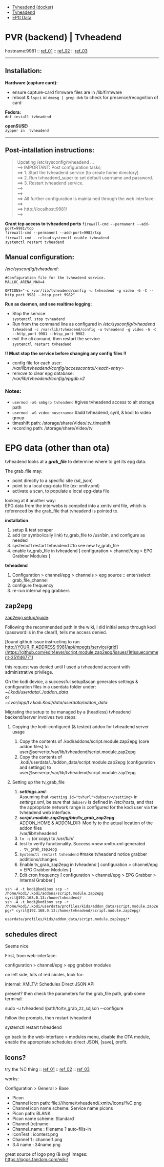 - [Tvheadend (docker)](serverConfigDocker#tvheadend)
- [Tvheadend](#pvr-backend--tvheadend)
- [EPG Data](#epg-data-other-than-ota)

# PVR (backend) | Tvheadend

hostname:9981 :: [ref_01](https://www.linuxserver.io/2017/02/19/how-to-set-up-tvheadend-with-your-dvb-t2-receiver/) :: [ref_02](http://www.wetekforums.com/v/index.php?p=/discussion/27451/tutorial-how-to-install-tvheadend-and-scan-atsc-north-america-channels) :: [ref_03](https://forum.kodi.tv/showthread.php?tid=270385)  


----------------

## Installation:

**Hardware (capture card):**  
-   ensure capture-card firmware files are in /lib/firmware  
-   reboot & `lspci` or `dmesg | grep dvb` to check for presence/recognition of card  

**Fedora:**  
`dnf install tvheadend`  

**openSUSE:**  
`zypper in  tvheadend`  

---------
  
## Post-intallation instructions:  

>Updating /etc/sysconfig/tvheadend ...  
  ==> IMPORTANT: Post configuration tasks;  
  ==> 1. Start the tvheadend service (to create home directory).  
  ==> 2. Run tvheadend_super to set default username and password.  
  ==> 3. Restart tvheadend service.  
  ==>  
  ==>  
  ==> All further configuration is maintained through the web interface:  
  ==>  
  ==> http://localhost:9981/  
  ==>  

**Grant tcp access to tvheadend ports**
`firewall-cmd --permanent --add-port=9981/tcp`  
`firewall-cmd --permanent --add-port=9982/tcp`  
`firewall-cmd --reload`
`systemctl enable tvheadend`  
`systemctl restart tvheadend`  

## Manual configuration:

_/etc/sysconfig/tvheadend_:  
```
#Configuration file for the tvheadend service.  
MALLOC_ARENA_MAX=4

OPTIONS="-c /var/lib/tvheadend/config -u tvheadend -g video -6 -C --http_port 9981 --htsp_port 9982"
```
**Run as daemon, and see realtime logging:**  
- Stop the service  
`systemctl stop tvheadend`  
- Run from the command line as configured in _/etc/sysconfig/tvheadend_  
`tvheadend -c /var/lib/tvheadend/config -u tvheadend -g video -6 -C --http_port 9981 --htsp_port 9982`  
- exit the cli comand, then restart the service  
`systemctl restart tvheadend`  

**!! Must stop the service before changing any config files !!**  
- config file for each user:  
*/var/lib/tvheadend/config/accesscontrol/\<each-entry>*
- remove to clear epg database:  
_/var/lib/tvheadend/config/epgdb.v2_  

### Notes:
-   `usermod -aG smbgrp tvheadend` #gives tvheadend access to alt storage path  
-   `usermod -aG video <username>` #add tvheadend, cyril, & kodi to video group  
-   timeshift path: /storage/share/Video/.tv_timeshift  
-   recording path: /storage/share/Video/tv  

# EPG data (other than ota)
tvheadend looks at a ***grab_file*** to determine where to get its epg data.

The grab_file may:
-   point directly to a specific site (sd_json)
-   point to a local epg-data file (ex: xmltv.xml)
-   activate a scan, to populate a local epg-data file

looking at it another way:  
EPG data from the interwebs is compiled into a xmltv.xml file, which is referenced by the grab_file that tvheadend is pointed to.

**installation**

1.  setup & test scraper
2.  add (or symbolically link) tv_grab_file to /usr/bin, and configure as needed
3.  systemctl restart tvheadend #to see new tv_grab_file
4.  enable tv_grab_file in tvheadend [ configuration > channel/epg > EPG Grabber Modules ]
    
**tvheadend**

1. Configuration > channel/epg > channels > epg source :: enter/select grab_file_channel  
2. configure frequency  
3. re-run internal epg grabbers  

## zap2epg

[zap2epg setup/guide](https://github.com/edit4ever/script.module.zap2epg/wiki).

Following the recommended path in the wiki, I did initial setup through kodi (password is in the clear!), tells me access denied.

[found github issue instructing to run http://YOUR.IP.ADDRESS:9981/api/mpegts/service/grid](https://github.com/edit4ever/script.module.zap2epg/issues/1#issuecomment-351146771)

this request was denied until I used a tvheadend account with administrative privilege.

On the kodi device, a successful setup&scan generates settings & configuration files in a userdata folder under:  
*~/.kodi/userdata/../addon_data*  
or  
*~/.var/app/tv.kodi.Kodi/data/userdata/addon_data*

Migrating the setup to be managed by a (headless) tvheadend backend/server involves two steps:

1.  Copying the kodi-configured (& tested) addon for tvheadend server usage
    1. Copy the contents of .kodi/addons/script.module.zap2epg (core addon files) to user@serverip:/var/lib/tvheadend/script.module.zap2epg
    2. Copy the contents of .kodi/userdata/../addon_data/script.module.zap2epg (configuration and settings) to user@serverip:/var/lib/tvheadend/script.module.zap2epg

3.  Setting up the tv_grab_file  
    1. ***settings.xml***:  
Assuming that `<setting id="tvhurl">dubserv</setting>` in *settings.xml*, be sure that `dubserv` is defined in */etc/hosts*, and that the appropriate network range is configured for the kodi user via the tvheadend web interface.  
    2. ***script.module.zap2epg/bin/tv_grab_zap2epg***:  
ADDON_HOME & ADDON_DIR: Modify to the actual location of the addon files  
/var/lib/tvheadend  
    2. `ln -s` (or copy) to */usr/bin/*  
    2. test to verify functionality. Success:=new xmltv.xml generated   
`. tv_grab_zap2epg`  
    2. `Systemctl restart tvheadend` #make tvheadend notice grabber additions/changes
    2. Enable tv_grab_zap2epg in tvheadend [ configuration > channel/epg > EPG Grabber Modules ]
    2. Edit cron frequency [ configuration > channel/epg > EPG Grabber > Internal Grabber ]  

`ssh -A -t kodi@kodibox scp -r /home/kodi/.kodi/addons/script.module.zap2epg cyril@192.168.0.13:/home/tvheadend/`  
`ssh -A -t kodi@kodibox scp -r /home/kodi/.kodi/userdata/profiles/kids/addon_data/script.module.zap2epg/* cyril@192.168.0.13:/home/tvheadend/script.module.zap2epg/`

`userdata/profiles/kids/addon_data/script.module.zap2epg/*`

## schedules direct
Seems nice

First, from web-interface:

configuration > channel/epg > epg grabber modules

on left side, lots of red circles, look for:

internal: XMLTV: Schedules Direct JSON API

  

present? then check the parameters for the grab_file path, grab some terminal:

sudo -u tvheadend /path/to/tv_grab_zz_sdjson --configure

  

follow the prompts, then restart tvheadend

systemctl restart tvheadend

  

go back to the web-interface > modules menu, disable the OTA module, enable the appropriate schedules direct JSON, [save], profit.

## Icons?

try the %C thing :: [ref_01](https://www.linuxserver.io/2017/02/19/how-to-set-up-tvheadend-with-your-dvb-t2-receiver/) :: [ref_02](https://github.com/rocky4546/script.xmltv.tvheadend/wiki/Guide:-How-to-Setup-XMLTV-for-TVHeadEnd#using-icons-with-xmltvxml) :: [ref_03](http://docs.tvheadend.org/webui/config_misc/#picons)

  

works:

Configuration > General > Base

-   Picon
-   Channel icon path: file:///home/tvheadend/.xmltv/icons/%C.png
-   Channel icon name scheme: Service name picons
-   Picon path: BLANK
-   Picon name scheme: Standard
-   Channel (re)name:
-   Channel_name : filename ? auto-fills-in
-   IconTest : icontest.png
-   Channel 1 : channel1.png
-   3.4 name : 34name.png

great source of logo png (& svg) images:  
https://logos.fandom.com/wiki/
